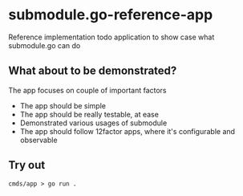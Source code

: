 # submodule.go-reference-app
Reference implementation todo application to show case what submodule.go can do

## What about to be demonstrated?

The app focuses on couple of important factors
* The app should be simple
* The app should be really testable, at ease
* Demonstrated various usages of submodule
* The app should follow 12factor apps, where it's configurable and observable

## Try out

`cmds/app > go run .`